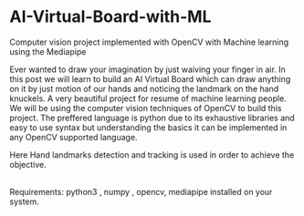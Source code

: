 # AI-Virtual-Board-with-ML
Computer vision project implemented with OpenCV with Machine learning using the Mediapipe

Ever wanted to draw your imagination by just waiving your finger in air. In this post we will learn to build an AI Virtual Board which can draw anything on it by just motion of our hands and noticing the landmark on the hand knuckels. A very beautiful project for resume of machine learning people.
We will be using the computer vision techniques of OpenCV to build this project. The preffered language is python due to its exhaustive libraries and easy to use syntax but understanding the basics it can be implemented in any OpenCV supported language.

Here Hand landmarks detection and tracking is used in order to achieve the objective. <br><br>


Requirements: python3 , numpy , opencv, mediapipe installed on your system.

